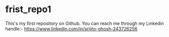 # frist_repo1
This's my first repository on Github. 
You can reach me through my Linkedin handle:- https://www.linkedin.com/in/srijito-ghosh-243726256
